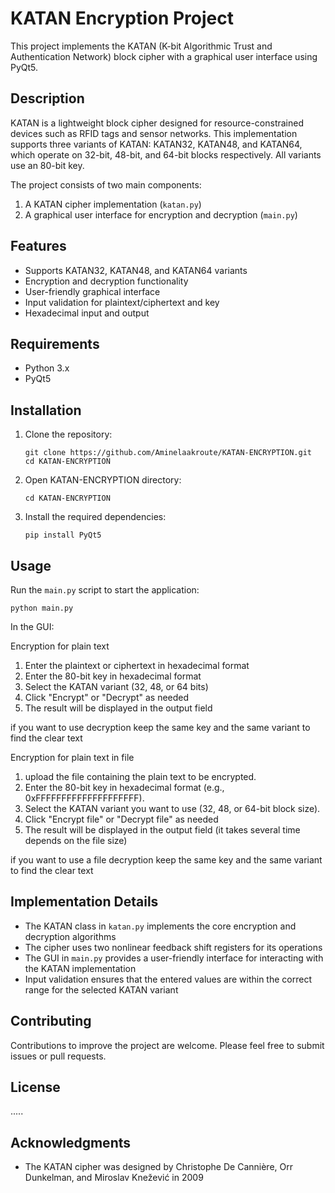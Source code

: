 # KATAN Encryption Project

This project implements the KATAN (K-bit Algorithmic Trust and Authentication Network) block cipher with a graphical user interface using PyQt5.

## Description

KATAN is a lightweight block cipher designed for resource-constrained devices such as RFID tags and sensor networks. This implementation supports three variants of KATAN: KATAN32, KATAN48, and KATAN64, which operate on 32-bit, 48-bit, and 64-bit blocks respectively. All variants use an 80-bit key.

The project consists of two main components:
1. A KATAN cipher implementation (`katan.py`)
2. A graphical user interface for encryption and decryption (`main.py`)

## Features

- Supports KATAN32, KATAN48, and KATAN64 variants
- Encryption and decryption functionality
- User-friendly graphical interface
- Input validation for plaintext/ciphertext and key
- Hexadecimal input and output

## Requirements

- Python 3.x
- PyQt5

## Installation

1. Clone the repository:
   ```
   git clone https://github.com/Aminelaakroute/KATAN-ENCRYPTION.git
   cd KATAN-ENCRYPTION
   ```
2. Open KATAN-ENCRYPTION directory:
   ```
   cd KATAN-ENCRYPTION
   ```
3. Install the required dependencies:
   ```
   pip install PyQt5
   ```

## Usage

Run the `main.py` script to start the application:

```
python main.py
```

In the GUI:

Encryption for plain text
1. Enter the plaintext or ciphertext in hexadecimal format
2. Enter the 80-bit key in hexadecimal format
3. Select the KATAN variant (32, 48, or 64 bits)
4. Click "Encrypt" or "Decrypt" as needed
5. The result will be displayed in the output field

if you want to use decryption keep the same key and the same variant to find the clear text

Encryption for plain text in file

1. upload the file containing the plain text to be encrypted.
2. Enter the 80-bit key in hexadecimal format (e.g., 0xFFFFFFFFFFFFFFFFFFFF).
3. Select the KATAN variant you want to use (32, 48, or 64-bit block size).
4. Click "Encrypt file" or "Decrypt file" as needed
5. The result will be displayed in the output field (it takes several time depends on the file size)

if you want to use a file decryption keep the same key and the same variant to find the clear text

## Implementation Details

- The KATAN class in `katan.py` implements the core encryption and decryption algorithms
- The cipher uses two nonlinear feedback shift registers for its operations
- The GUI in `main.py` provides a user-friendly interface for interacting with the KATAN implementation
- Input validation ensures that the entered values are within the correct range for the selected KATAN variant

## Contributing

Contributions to improve the project are welcome. Please feel free to submit issues or pull requests.

## License

.....

## Acknowledgments

- The KATAN cipher was designed by Christophe De Cannière, Orr Dunkelman, and Miroslav Knežević in 2009